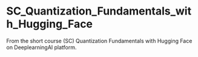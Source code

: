 # SC_Quantization_Fundamentals_with_Hugging_Face
From the short course (SC) Quantization Fundamentals with Hugging Face on DeeplearningAI platform.
